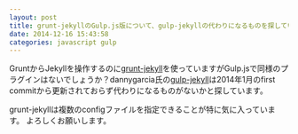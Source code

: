 ```yaml
---
layout: post
title: grunt-jekyllのGulp.js版について、gulp-jekyllの代わりになるものを探しています
date: 2014-12-16 15:43:58
categories: javascript gulp
---
```

<p>GruntからJekyllを操作するのに<a href="https://github.com/dannygarcia/grunt-jekyll" rel="nofollow">grunt-jekyll</a>を使っていますがGulp.jsで同様のプラグインはないでしょうか？dannygarcia氏の<a href="https://github.com/dannygarcia/gulp-jekyll" rel="nofollow">gulp-jekyll</a>は2014年1月のfirst commitから更新されておらず代わりになるものがないかと探しています。</p>

<p>grunt-jekyllは複数のconfigファイルを指定できることが特に気に入っています。
よろしくお願いします。</p>
